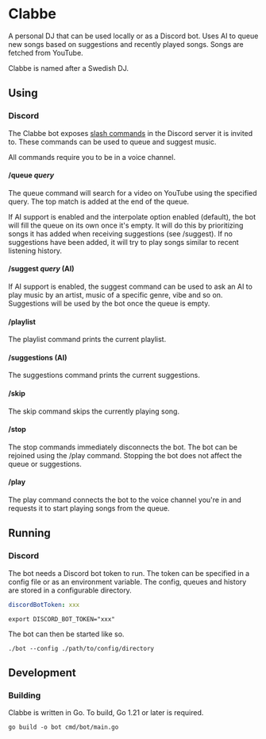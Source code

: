 # Clabbe

A personal DJ that can be used locally or as a Discord bot. Uses AI to queue new
songs based on suggestions and recently played songs. Songs are fetched from
YouTube.

Clabbe is named after a Swedish DJ.

## Using

### Discord

The Clabbe bot exposes [slash commands](https://discord.com/blog/welcome-to-the-new-era-of-discord-apps?ref=badge)
in the Discord server it is invited to. These commands can be used to queue and
suggest music.

All commands require you to be in a voice channel.

#### /queue _query_

The queue command will search for a video on YouTube using the specified query.
The top match is added at the end of the queue.

If AI support is enabled and the interpolate option enabled (default), the bot
will fill the queue on its own once it's empty. It will do this by prioritizing
songs it has added when receiving suggestions (see /suggest). If no suggestions
have been added, it will try to play songs similar to recent listening history.

#### /suggest _query_ (AI)

If AI support is enabled, the suggest command can be used to ask an AI to play
music by an artist, music of a specific genre, vibe and so on. Suggestions will
be used by the bot once the queue is empty.

#### /playlist

The playlist command prints the current playlist.

#### /suggestions (AI)

The suggestions command prints the current suggestions.

#### /skip

The skip command skips the currently playing song.

#### /stop

The stop commands immediately disconnects the bot. The bot can be rejoined using
the /play command. Stopping the bot does not affect the queue or suggestions.

#### /play

The play command connects the bot to the voice channel you're in and requests it
to start playing songs from the queue.

## Running

### Discord

The bot needs a Discord bot token to run. The token can be specified in a config
file or as an environment variable. The config, queues and history are stored in
a configurable directory.

```yaml
discordBotToken: xxx
```

```shell
export DISCORD_BOT_TOKEN="xxx"
```

The bot can then be started like so.

```shell
./bot --config ./path/to/config/directory
```

## Development

### Building

Clabbe is written in Go. To build, Go 1.21 or later is required.

```shell
go build -o bot cmd/bot/main.go
```
